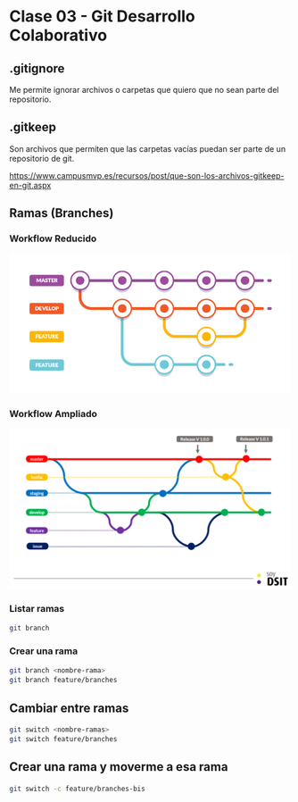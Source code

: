 # Clase 03 - Git Desarrollo Colaborativo

## .gitignore
Me permite ignorar archivos o carpetas que quiero que no sean parte del repositorio.

## .gitkeep
Son archivos que permiten que las carpetas vacías puedan ser parte de un repositorio de git.

<https://www.campusmvp.es/recursos/post/que-son-los-archivos-gitkeep-en-git.aspx>

## Ramas (Branches)

### Workflow Reducido
![workflow-reducido](_ref/workflow-reducido.png)

### Workflow Ampliado
![workflow-ampliado](_ref/workflow-ampliado.png)


### Listar ramas

```sh
git branch 
```

### Crear una rama

```sh
git branch <nombre-rama>
git branch feature/branches
```

## Cambiar entre ramas

```sh
git switch <nombre-ramas>
git switch feature/branches
```

## Crear una rama y moverme a esa rama

```sh
git switch -c feature/branches-bis
```

